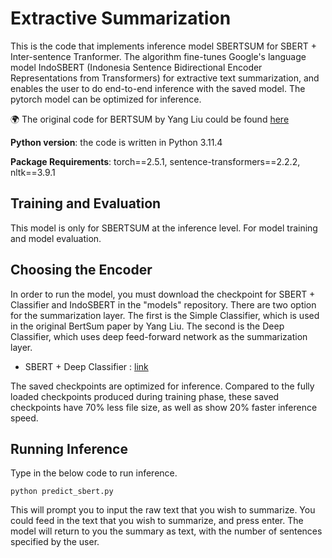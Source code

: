 # Extractive Summarization
This is the code that implements inference model SBERTSUM for SBERT + Inter-sentence Tranformer. The algorithm fine-tunes Google's language model IndoSBERT (Indonesia Sentence Bidirectional Encoder Representations from Transformers) for extractive text summarization, and enables the user to do end-to-end inference with the saved model. The pytorch model can be optimized for inference.

🌍 The original code for BERTSUM by Yang Liu could be found [here](https://github.com/nlpyang/BertSum)

**Python version**: the code is written in Python 3.11.4

**Package Requirements**: torch==2.5.1, sentence-transformers==2.2.2, nltk==3.9.1


## Training and Evaluation
This model is only for SBERTSUM at the inference level. For model training and model evaluation. 


## Choosing the Encoder
In order to run the model, you must download the checkpoint for SBERT + Classifier and IndoSBERT in the "models" repository. There are two option for the summarization layer. The first is the Simple Classifier, which is used in the original BertSum paper by Yang Liu. The second is the Deep Classifier, which uses deep feed-forward network as the summarization layer.


* SBERT + Deep Classifier : [link](......)

The saved checkpoints are optimized for inference. Compared to the fully loaded checkpoints produced during training phase, these saved checkpoints have 70% less file size, as well as show 20% faster inference speed.

## Running Inference
Type in the below code to run inference.

```
python predict_sbert.py 
```

This will prompt you to input the raw text that you wish to summarize. You could feed in the text that you wish to summarize, and press enter. The model will return to you the summary as text, with the number of sentences specified by the user. 
